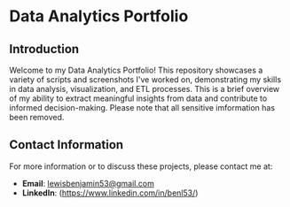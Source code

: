# Data Analytics Portfolio

## Introduction
Welcome to my Data Analytics Portfolio! This repository showcases a variety of scripts and screenshots I've worked on, demonstrating my skills in data analysis, visualization, and ETL processes. This is a brief overview of my ability to extract meaningful insights from data and contribute to informed decision-making. Please note that all sensitive imformation has been removed. 

## Contact Information
For more information or to discuss these projects, please contact me at:

- **Email**: lewisbenjamin53@gmail.com
- **LinkedIn**: (https://www.linkedin.com/in/benl53/)
